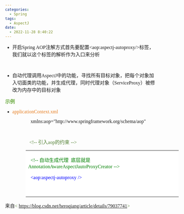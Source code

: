 ```yaml
---
categories:
  - Spring
tags:
  - AspectJ
date:
  - 2022-11-28 8:40:22
---
```


<ul style="list-style-type:disc">
    <li><span style="font-size:12.0pt"><span style="font-family:&quot;Microsoft YaHei UI&quot;">开启</span></span><span
            style="font-size:12.0pt"><span style="font-family:&quot;Comic Sans MS&quot;">Spring AOP</span></span><span
            style="font-size:12.0pt"><span
                style="font-family:&quot;Microsoft YaHei UI&quot;">注解方式首先要配置</span></span><span
            style="font-size:12.0pt"><span
                style="font-family:&quot;Comic Sans MS&quot;">&lt;aop:aspectj-autoproxy/&gt;</span></span><span
            style="font-size:12.0pt"><span
                style="font-family:&quot;Microsoft YaHei UI&quot;">标签，我们就以这个标签的解析作为入口来分析</span></span></li>
</ul>
<p><span style="font-size:12.0pt"><span style="font-family:&quot;Microsoft YaHei UI&quot;"></span></span><br></p>
<ul style="list-style-type:disc">
    <li><span style="font-size:12.0pt"><span
                style="font-family:&quot;Microsoft YaHei UI&quot;">自动代理调用</span></span><span
            style="font-size:12.0pt"><span style="font-family:&quot;Comic Sans MS&quot;">AspectJ</span></span><span
            style="font-size:12.0pt"><span
                style="font-family:&quot;Microsoft YaHei UI&quot;">中的功能，寻找所有目标对象，把每个对象加入切面类的功能，并生成代理，同时代理对象（</span></span><span
            style="font-size:12.0pt"><span style="font-family:&quot;Comic Sans MS&quot;">ServiceProxy</span></span><span
            style="font-size:12.0pt"><span
                style="font-family:&quot;Microsoft YaHei UI&quot;">）被修改为内存中的目标对象</span></span></li>
</ul>
<p><span style="font-size:12.0pt"><span style="font-family:&quot;Microsoft YaHei UI&quot;"><span
                style="color:#70ad47"><strong>示例</strong></span></span></span></p>
<ul style="list-style-type:disc">
    <li><span style="color:#e67e22;"><span style="font-size:12.0pt"><span
                    style="font-family:&quot;Comic Sans MS&quot;">applicationContext.xml</span></span></span></li>
</ul>
<p style="margin-left: 80px;"><span style="font-size:12.0pt"><span
            style="font-family:&quot;Comic Sans MS&quot;">&nbsp;xmlns:aop="http://www.springframework.org/schema/aop"</span></span>
</p>
<p style="margin-left: 80px;"><span style="font-size:12.0pt"><span
            style="font-family:&quot;Comic Sans MS&quot;">&nbsp;&nbsp;&nbsp;&nbsp;&nbsp;&nbsp; </span></span></p>
<p style="margin-left: 80px;"><span style="font-size:12.0pt"><span style="color:#538135"><span
                style="font-family:&quot;Comic Sans MS&quot;">&lt;!--</span><span
                style="font-family:&quot;Microsoft YaHei UI&quot;">&nbsp;引入</span><span
                style="font-family:&quot;Comic Sans MS&quot;">aop</span><span
                style="font-family:&quot;Microsoft YaHei UI&quot;">的约束</span> <span
                style="font-family:&quot;Comic Sans MS&quot;">--&gt;</span></span></span></p>
<table summary="" cellspacing="0"
    style="border-collapse:collapse; border-color:#a3a3a3; border-style:solid; border-width:0px; margin-left:68px"
    class=" cke_show_border">
    <tbody>
        <tr>
            <td
                style="background-color:white; border-bottom:0px; border-left:0px; border-right:0px; border-top:0px; vertical-align:top; width:5.9222in">
                <p><span style="font-size:12.0pt"><span style="color:green"><span
                                style="font-family:&quot;Comic Sans MS&quot;">&nbsp; &lt;!--</span><span
                                style="font-family:&quot;Microsoft YaHei UI&quot;">&nbsp;自动生成代理&nbsp;&nbsp;底层就是</span><span
                                style="font-family:&quot;Comic Sans MS&quot;">AnnotationAwareAspectJautoProxyCreator</span>&nbsp;<span
                                style="font-family:&quot;Comic Sans MS&quot;">--&gt;</span></span></span></p>
                <p><span style="font-size:12.0pt"><span style="color:blue"><span
                                style="font-family:&quot;Comic Sans MS&quot;">&nbsp;
                                &lt;aop:aspectj-autoproxy</span>&nbsp;<span
                                style="font-family:&quot;Comic Sans MS&quot;">/&gt;</span></span></span></p>
                <p style="margin-left: 80px;"><span style="font-size:12.0pt"><span
                            style="font-family:&quot;Comic Sans MS&quot;"><span
                                style="color:blue">&nbsp;</span></span></span></p>
            </td>
        </tr>
    </tbody>
</table>
<p><span style="font-size:12.0pt"><span style="font-family:&quot;Microsoft YaHei UI&quot;">来自</span><span
            style="font-family:&quot;Comic Sans MS&quot;"><span style="color:#538135">&lt; </span></span><a
            data-cke-saved-href="https://blog.csdn.net/heroqiang/article/details/79037741"
            href="https://blog.csdn.net/heroqiang/article/details/79037741"><span
                style="font-family:&quot;Comic Sans MS&quot;">https://blog.csdn.net/heroqiang/article/details/79037741</span></a><span
            style="font-family:&quot;Comic Sans MS&quot;"><span style="color:#538135">&gt;</span></span></span></p>
